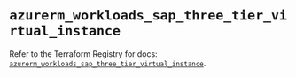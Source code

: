# `azurerm_workloads_sap_three_tier_virtual_instance`

Refer to the Terraform Registry for docs: [`azurerm_workloads_sap_three_tier_virtual_instance`](https://registry.terraform.io/providers/hashicorp/azurerm/3.108.0/docs/resources/workloads_sap_three_tier_virtual_instance).
